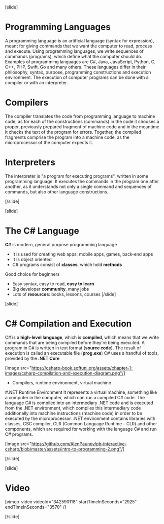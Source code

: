 [slide]
# Programming Languages
A programming language is an artificial language (syntax for expression), 
meant for giving commands that we want the computer to read, process and execute. 
Using programming languages, we write sequences of commands (programs), which define 
what the computer should do. Examples of programming languages are C#, Java, JavaScript, 
Python, C, C++, PHP, Swift, Go and many others. These languages differ in their philosophy, 
syntax, purpose, programming constructions and execution environment. The execution of computer
programs can be done with a compiler or with an interpreter.

# Compilers
The compiler translates the code from programming language to machine code, as for each
of the constructions (commands) in the code it chooses a proper, previously prepared fragment 
of machine code and in the meantime it checks the text of the program for errors. Together, 
the compiled fragments comprise the program into a machine code, as the microprocessor of the 
computer expects it.

# Interpreters
The interpreter is "a program for executing programs", written in some programming language. 
It executes the commands in the program one after another, as it understands not only a single 
command and sequences of commands, but also other language constructions.

[/slide]

[slide]
# The C# Language
**C#** is modern, general purpose programming language

* It is used for creating web apps, mobile apps, games, back-end apps
* It is object oriented
* C# programs consist of **classes**, which hold **methods**

Good choice for beginners

* Easy syntax, easy to read, **easy to learn**
* Big developer **community**, many jobs
* Lots of **resources**: books, lessons, courses
[/slide]

[slide]
# C# Compilation and Execution
C# is a **high-level language**, which is **compiled**, which means that we write 
commands that are being compiled before they're being executed. A program in C# is 
written in text format (**source code**). The result of execution is called 
an executable file (**prog.exe**) C# uses a handful of tools, provided by 
the **.NET Core**

[image src="https://csharp-book.softuni.org/assets/chapter-1-images/csharp-compilation-and-execution-diagram.png"/]

* Compilers, runtime environment, virtual machine

#.NET Runtime Environment 
It represents a virtual machine, something like a computer in the computer, 
which can run a compiled C# code. The language C# is compiled into an intermediary
.NET code and is executed from the .NET environment, which compiles this intermediary 
code additionally into machine instructions (machine code) in order to be executed
by the microprocessor. .NET environment contains libraries with classes, CSC compiler, 
CLR (Common Language Runtime – CLR) and other components, which are required for 
working with the language C# and run C# programs.

[image src="https://github.com/AlenPaunov/pb-interactive-csharp/blob/master/assets/intro-to-programming-2.png"/]

[/slide]

[slide]
# Video

[vimeo-video videoId="342590118" startTimeInSeconds="2925" endTimeInSeconds="3570" /]

[/slide]